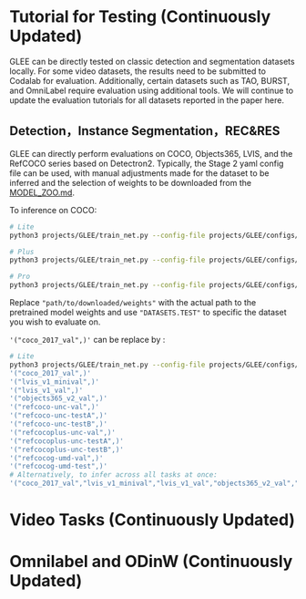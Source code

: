 # Tutorial for Testing (Continuously Updated)

GLEE can be directly tested on classic detection and segmentation datasets locally. For some video datasets, the results need to be submitted to Codalab for evaluation. Additionally, certain datasets such as TAO, BURST, and OmniLabel require evaluation using additional tools. We will continue to update the evaluation tutorials for all datasets reported in the paper here.



## Detection，Instance Segmentation，REC&RES 

GLEE can directly perform evaluations on COCO, Objects365, LVIS, and the RefCOCO series based on Detectron2. Typically, the Stage 2 yaml config file can be used, with manual adjustments made for the dataset to be inferred and the selection of weights to be downloaded from the  [MODEL_ZOO.md](MODEL_ZOO.md).

To inference on COCO:

```bash
# Lite
python3 projects/GLEE/train_net.py --config-file projects/GLEE/configs/images/Lite/Stage2_joint_training_CLIPteacher_R50.yaml  --num-gpus 8 --eval-only  MODEL.WEIGHTS path/to/GLEE_Lite_joint.pth  DATASETS.TEST '("coco_2017_val",)'

# Plus
python3 projects/GLEE/train_net.py --config-file projects/GLEE/configs/images/Plus/Stage2_joint_training_CLIPteacher_SwinL.yaml  --num-gpus 8 --eval-only  MODEL.WEIGHTS path/to/GLEE_Plus_joint.pth DATASETS.TEST '("coco_2017_val",)'

# Pro
python3 projects/GLEE/train_net.py --config-file projects/GLEE/configs/images/Pro/Stage2_joint_training_CLIPteacher_EVA02L.yaml  --num-gpus 8 --eval-only  MODEL.WEIGHTS path/to/GLEE_Pro_joint.pth DATASETS.TEST '("coco_2017_val",)'

```

Replace `"path/to/downloaded/weights"` with the actual path to the pretrained model weights and use `"DATASETS.TEST"` to specific the dataset you wish to evaluate on.

`'("coco_2017_val",)'` can be replace by :

```bash
# Lite
python3 projects/GLEE/train_net.py --config-file projects/GLEE/configs/images/Lite/Stage2_joint_training_CLIPteacher_R50.yaml  --num-gpus 8 --eval-only  MODEL.WEIGHTS path/to/GLEE_Lite_joint.pth  DATASETS.TEST 
'("coco_2017_val",)'
'("lvis_v1_minival",)'
'("lvis_v1_val",)'
'("objects365_v2_val",)'
'("refcoco-unc-val",)'
'("refcoco-unc-testA",)'
'("refcoco-unc-testB",)'
'("refcocoplus-unc-val",)'
'("refcocoplus-unc-testA",)'
'("refcocoplus-unc-testB",)'
'("refcocog-umd-val",)'
'("refcocog-umd-test",)'
# Alternatively, to infer across all tasks at once:
'("coco_2017_val","lvis_v1_minival","lvis_v1_val","objects365_v2_val","refcoco-unc-val","refcoco-unc-testA","refcoco-unc-testB","refcocoplus-unc-val","refcocoplus-unc-testA","refcocoplus-unc-testB","refcocog-umd-val","refcocog-umd-test",)'
```



 

# Video Tasks (Continuously Updated)





# Omnilabel and ODinW (Continuously Updated)

